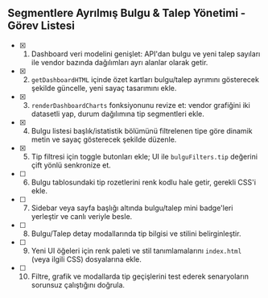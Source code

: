 ## Segmentlere Ayrılmış Bulgu & Talep Yönetimi - Görev Listesi

- [x] 1. Dashboard veri modelini genişlet: API'dan bulgu ve yeni talep sayıları ile vendor bazında dağılımları ayrı alanlar olarak getir.
- [x] 2. `getDashboardHTML` içinde özet kartları bulgu/talep ayrımını gösterecek şekilde güncelle, yeni sayaç tasarımını ekle.
- [x] 3. `renderDashboardCharts` fonksiyonunu revize et: vendor grafiğini iki datasetli yap, durum dağılımına tip segmentleri ekle.
- [x] 4. Bulgu listesi başlık/istatistik bölümünü filtrelenen tipe göre dinamik metin ve sayaç gösterecek şekilde düzenle.
- [x] 5. Tip filtresi için toggle butonları ekle; UI ile `bulguFilters.tip` değerini çift yönlü senkronize et.
- [ ] 6. Bulgu tablosundaki tip rozetlerini renk kodlu hale getir, gerekli CSS'i ekle.
- [ ] 7. Sidebar veya sayfa başlığı altında bulgu/talep mini badge'leri yerleştir ve canlı veriyle besle.
- [ ] 8. Bulgu/Talep detay modallarında tip bilgisi ve stilini belirginleştir.
- [ ] 9. Yeni UI öğeleri için renk paleti ve stil tanımlamalarını `index.html` (veya ilgili CSS) dosyalarına ekle.
- [ ] 10. Filtre, grafik ve modallarda tip geçişlerini test ederek senaryoların sorunsuz çalıştığını doğrula.
